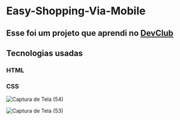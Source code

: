 <h1> Easy-Shopping-Via-Mobile </h1>
<h2> Esse foi um projeto que aprendi no <a href="https://rodolfomori.com.br/devclub">DevClub<a/></h2>
<h2> Tecnologias usadas</h2>
<h3>HTML</h3>
<h3>CSS</h3>
  
![Captura de Tela (54)](https://user-images.githubusercontent.com/100521839/230224981-92a76ed3-df47-4d25-b0e3-37267fcf6218.png)
  
![Captura de Tela (53)](https://user-images.githubusercontent.com/100521839/230224986-f7f66069-965e-4c15-bb6b-482df4435fe6.png)
